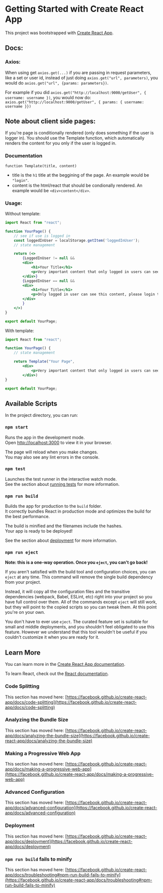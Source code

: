 # Getting Started with Create React App

This project was bootstrapped with [Create React App](https://github.com/facebook/create-react-app).

## Docs:

### Axios:

When using get `axios.get(...)` if you are passing in request parameters, like a set or user id, instead of just doing `axios.get("url", parameters)`, you would do `axios.get("url", {params: parameters})`.

For example if you did `axios.get("http://localhost:9000/getUser", { username: username })`, you would now do: `axios.get("http://localhost:9000/getUser", { params: { username: username }})`


## Note about client side pages:
If you're page is conditionally rendered (only does something if the user is logger in).
You should use the Template function, which automatically renders the content for you only if the user is logged in.

### Documentation
`function Template(title, content)`

- title is the `h1` title at the beggining of the page.
    An example would be `"login"`.
- content is the html/react that should be condionally rendered.
    An example would be `<div>content</div>`.

### Usage:
Without template:
```jsx
import React from "react";

function YourPage() {
    // see if use is logged in
    const loggedInUser = localStorage.getItem('loggedInUser');
    // state management

    return (<>
        {LoggedInUser != null &&
        <div>
            <h1>Your Title</h1>
            <p>Very important content that only logged in users can see.</p>
        </div>}
        {LoggedInUser == null &&
        <div>
            <h1>Your Title</h1>
            <p>Only logged in user can see this content, please login to view this page.</p>
        </div>
        }
    </>)
}

export default YourPage;
```
With template:
```jsx
import React from "react";

function YourPage() {
    // state management

    return Template("Your Page",
        <div>
            <p>Very important content that only logged in users can see.</p>
        </div>)
}

export default YourPage;
```



## Available Scripts

In the project directory, you can run:

### `npm start`

Runs the app in the development mode.\
Open [http://localhost:3000](http://localhost:3000) to view it in your browser.

The page will reload when you make changes.\
You may also see any lint errors in the console.

### `npm test`

Launches the test runner in the interactive watch mode.\
See the section about [running tests](https://facebook.github.io/create-react-app/docs/running-tests) for more information.

### `npm run build`

Builds the app for production to the `build` folder.\
It correctly bundles React in production mode and optimizes the build for the best performance.

The build is minified and the filenames include the hashes.\
Your app is ready to be deployed!

See the section about [deployment](https://facebook.github.io/create-react-app/docs/deployment) for more information.

### `npm run eject`

**Note: this is a one-way operation. Once you `eject`, you can't go back!**

If you aren't satisfied with the build tool and configuration choices, you can `eject` at any time. This command will remove the single build dependency from your project.

Instead, it will copy all the configuration files and the transitive dependencies (webpack, Babel, ESLint, etc) right into your project so you have full control over them. All of the commands except `eject` will still work, but they will point to the copied scripts so you can tweak them. At this point you're on your own.

You don't have to ever use `eject`. The curated feature set is suitable for small and middle deployments, and you shouldn't feel obligated to use this feature. However we understand that this tool wouldn't be useful if you couldn't customize it when you are ready for it.

## Learn More

You can learn more in the [Create React App documentation](https://facebook.github.io/create-react-app/docs/getting-started).

To learn React, check out the [React documentation](https://reactjs.org/).

### Code Splitting

This section has moved here: [https://facebook.github.io/create-react-app/docs/code-splitting](https://facebook.github.io/create-react-app/docs/code-splitting)

### Analyzing the Bundle Size

This section has moved here: [https://facebook.github.io/create-react-app/docs/analyzing-the-bundle-size](https://facebook.github.io/create-react-app/docs/analyzing-the-bundle-size)

### Making a Progressive Web App

This section has moved here: [https://facebook.github.io/create-react-app/docs/making-a-progressive-web-app](https://facebook.github.io/create-react-app/docs/making-a-progressive-web-app)

### Advanced Configuration

This section has moved here: [https://facebook.github.io/create-react-app/docs/advanced-configuration](https://facebook.github.io/create-react-app/docs/advanced-configuration)

### Deployment

This section has moved here: [https://facebook.github.io/create-react-app/docs/deployment](https://facebook.github.io/create-react-app/docs/deployment)

### `npm run build` fails to minify

This section has moved here: [https://facebook.github.io/create-react-app/docs/troubleshooting#npm-run-build-fails-to-minify](https://facebook.github.io/create-react-app/docs/troubleshooting#npm-run-build-fails-to-minify)
